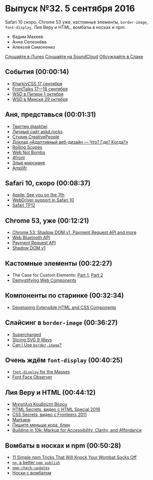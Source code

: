 # Выпуск №32. 5 сентября 2016

Safari 10 скоро, Chrome 53 уже, кастомные элементы, `border-image`, `font-display`, Лия Веру и HTML, вомбаты в носках и npm.

- Вадим Макеев
- Анна Селезнёва
- Алексей Симоненко

[Слушайте в iTunes](https://itunes.apple.com/ru/podcast/veb-standarty/id1080500016)
[Слушайте на SoundCloud](https://soundcloud.com/web-standards/episode-32)
[Обсуждайте в Слаке](http://slack.web-standards.ru/)

## События (00:00:14)

- [KharkivCSS 17 сентября](http://kharkivcss.org/)
- [FrontTalks 17—18 сентября](http://fronttalks.ru/)
- [WSD в Питере 1 октября](https://wsd.events/2016/10/01/)
- [WSD в Минске 29 октября](https://wsd.events/2016/10/29/)

## Аня, представься (00:01:31)

- [Твиттер @asktwi](https://twitter.com/asktwi)
- [Личный сайт askd.rocks](http://askd.rocks/)
- [Студия CreativePeople](http://cpeople.ru/)
- [Доклад «Адаптивный веб-дизайн — Что? Где? Когда?»](https://events.yandex.ru/lib/talks/458/)
- [Rolling Scopes](https://rollingscopes.com/)
- [Web Not Bombs](http://webnotbombs.net/)
- [4front](https://twitter.com/4frontby)
- [Злые марсиане](https://evilmartians.com/)
- [Amplifr](https://amplifr.com/en)

## Safari 10, скоро (00:08:37)

- [Apple: See you on the 7th](http://www.apple.com/apple-events/september-2016/)
- [WebDriver support in Safari 10](https://webkit.org/blog/6900/webdriver-support-in-safari-10/)
- [Safari TP12](https://webkit.org/blog/6928/release-notes-for-safari-technology-preview-release-12/)

## Chrome 53, уже (00:12:21)

- [Chrome 53: Shadow DOM v1, Payment Request API and more](https://youtu.be/FajnnR-9mhE)
- [Web Bluetooth API](https://developers.google.com/web/updates/2015/07/interact-with-ble-devices-on-the-web)
- [Payment Request API](https://developers.google.com/web/fundamentals/primers/payment-request/)
- [Shadow DOM v1](https://developers.google.com/web/fundamentals/primers/shadowdom/)

## Кастомные элементы (00:22:27)

- The Case for Custom Elements: [Part 1](https://medium.com/p/65d807b4b439), [Part 2](https://medium.com/p/2efe42ce9133)
- [Demystifying Web Components](http://www.backalleycoder.com/2016/08/26/demythstifying-web-components/)

## Компоненты по старинке (00:32:34)

- [Developing Extensible HTML and CSS Components](https://css-tricks.com/developing-extensible-html-css-components/)

## Cлайсинг в `border-image` (00:36:27)

- [Supercharged](https://www.youtube.com/playlist?list=PLNYkxOF6rcIBz9ACEQRmO9Lw8PW7vn0lr)
- [Slicing SVG 9 Ways](https://aerotwist.com/blog/slicing-svg-9-ways/)
- [Can I Use `border-image`?](http://caniuse.com/#feat=border-image)

## Очень ждём `font-display` (00:40:25)

- [`font-display` for the Masses](https://css-tricks.com/font-display-masses/)
- [Font Face Observer](https://fontfaceobserver.com/)

## Лия Веру и HTML (00:44:12)

- [Μιχαήλια Κομβούτη Βέρου](https://translate.google.com/?q=Μιχαήλια%20Κομβούτη%20Βέρου)
- [HTML Secrets, видео с HTML Special 2016](https://vimeo.com/178244394)
- [CSS Secrets, видео с Fronteers 2011](https://vimeo.com/31719130)
- [Markapp](http://markapp.io/)
- [Пишите меньше кода, блин](https://habr.ru/p/308308/)
- [Building in 10k: Markup for Accessibility, Clarity, and Affordance](https://blogs.windows.com/msedgedev/2016/09/02/building-in-10k-markup-for-accessibility-clarity-and-affordance/)

## Вомбаты в носках и npm (00:50:28)

- [11 Simple npm Tricks That Will Knock Your Wombat Socks Off](https://nodesource.com/blog/eleven-npm-tricks-that-will-knock-your-wombat-socks-off/)
- [`np`, a better `npm publish`](https://github.com/sindresorhus/np)
- [`npm-check-updates`](https://github.com/tjunnone/npm-check-updates)
- [Носки с вомбатом](https://www.amazon.com/Ozi-Varmints-Boys-Socks-Wombat/dp/B00GR5JO9K/ref=pd_d0_recs_v2_cwb_ap_1)
